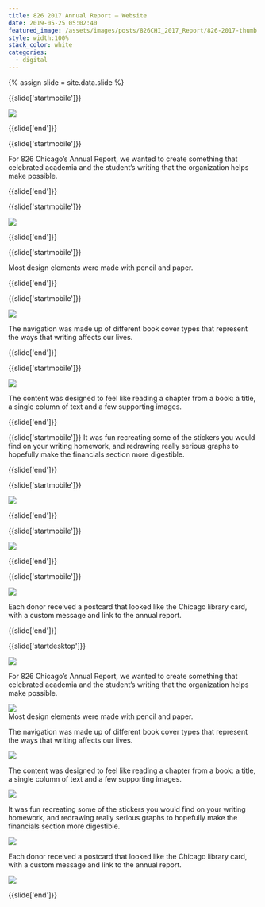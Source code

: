 ```yaml
---
title: 826 2017 Annual Report — Website
date: 2019-05-25 05:02:40
featured_image: /assets/images/posts/826CHI_2017_Report/826-2017-thumb.jpg
style: width:100%
stack_color: white
categories:
  - digital
---
```


{% assign slide = site.data.slide %}

{{slide['startmobile']}}

<div><img class='full-height' src='{{ site.url }}/assets/images/posts/826CHI_2017_Report/826-2017-1-mobile@2x.png' /></div>

<p class='bg-dark'></p>

{{slide['end']}}

{{slide['startmobile']}}

For 826 Chicago’s Annual Report, we wanted to create something that celebrated academia and the student’s writing that the organization helps make possible.

{{slide['end']}}

{{slide['startmobile']}}

<div><img class='full-height' src='{{ site.url }}/assets/images/posts/826CHI_2017_Report/826-2017-2-mobile@2x.png' /></div>

{{slide['end']}}

{{slide['startmobile']}}

<p>Most design elements were made with pencil and paper.</p>

{{slide['end']}}

{{slide['startmobile']}}

<div><img class='full-height' src='{{ site.url }}/assets/images/posts/826CHI_2017_Report/826-2017-3-mobile@2x.png' /></div>

<p class='bg-dark'>The navigation was made up of different book cover types that represent the ways that writing affects our lives.</p>

{{slide['end']}}

{{slide['startmobile']}}

<div><img class='full-height' src='{{ site.url }}/assets/images/posts/826CHI_2017_Report/826-2017-4-mobile@2x.png' /></div>

<p class='bg-dark'>The content was designed to feel like reading a chapter from a book: a title, a single column of text and a few supporting images.</p>

{{slide['end']}}

{{slide['startmobile']}}
It was fun recreating some of the stickers you would find on your writing homework, and redrawing really serious graphs to hopefully make the financials section more digestible.

{{slide['end']}}

{{slide['startmobile']}}

<div><img class='full-height' src='{{ site.url }}/assets/images/posts/826CHI_2017_Report/826-2017-5-mobile@2x.png' /></div>

<p class='bg-dark'></p>

{{slide['end']}}

{{slide['startmobile']}}

<div><img class='full-height' src='{{ site.url }}/assets/images/posts/826CHI_2017_Report/826-2017-6-mobile@2x.png' /></div>

<p class='bg-dark'></p>

{{slide['end']}}

{{slide['startmobile']}}

<div><img class='full-height' src='{{ site.url }}/assets/images/posts/826CHI_2017_Report/826-2017-7-mobile@2x.png' /></div>

<p class='bg-dark'>Each donor received a postcard that looked like the Chicago library card, with a custom message and link to the annual report.</p>

{{slide['end']}}

{{slide['startdesktop']}}

<div><img class='full-width' src='{{ site.url }}/assets/images/posts/826CHI_2017_Report/826-2017-1@2x.png' srcset='{{ site.url }}/assets/images/posts/826CHI_2017_Report/826-2017-1.png 1024w, {{ site.url }}/assets/images/posts/826CHI_2017_Report/826-2017-1@2x.png 2048w, {{ site.url }}/assets/images/posts/826CHI_2017_Report/826-2017-1@3x.png 3072w'></div>

For 826 Chicago’s Annual Report, we wanted to create something that celebrated academia and the student’s writing that the organization helps make possible.

<div><img src='{{ site.url }}/assets/images/posts/826CHI_2017_Report/826-2017-2@2x.png' srcset='{{ site.url }}/assets/images/posts/826CHI_2017_Report/826-2017-2.png 794w, {{ site.url }}/assets/images/posts/826CHI_2017_Report/826-2017-2@2x.png 1588w, {{ site.url }}/assets/images/posts/826CHI_2017_Report/826-2017-2@3x.png 2382w'></div>

<figcaption>Most design elements were made with pencil and paper.</figcaption>

The navigation was made up of different book cover types that represent the ways that writing affects our lives.

<div><img src='{{ site.url }}/assets/images/posts/826CHI_2017_Report/826-2017-3@2x.png' srcset='{{ site.url }}/assets/images/posts/826CHI_2017_Report/826-2017-3.png 794w, {{ site.url }}/assets/images/posts/826CHI_2017_Report/826-2017-3@2x.png 1588w, {{ site.url }}/assets/images/posts/826CHI_2017_Report/826-2017-3@3x.png 2382w'></div>

The content was designed to feel like reading a chapter from a book: a title, a single column of text and a few supporting images.

<div><img src='{{ site.url }}/assets/images/posts/826CHI_2017_Report/826-2017-4@2x.png' srcset='{{ site.url }}/assets/images/posts/826CHI_2017_Report/826-2017-4.png 794w, {{ site.url }}/assets/images/posts/826CHI_2017_Report/826-2017-4@2x.png 1588w, {{ site.url }}/assets/images/posts/826CHI_2017_Report/826-2017-4@3x.png 2382w'></div>

It was fun recreating some of the stickers you would find on your writing homework, and redrawing really serious graphs to hopefully make the financials section more digestible.

<div><img src='{{ site.url }}/assets/images/posts/826CHI_2017_Report/826-2017-5@2x.png' srcset='{{ site.url }}/assets/images/posts/826CHI_2017_Report/826-2017-5.png 794w, {{ site.url }}/assets/images/posts/826CHI_2017_Report/826-2017-5@2x.png 1588w, {{ site.url }}/assets/images/posts/826CHI_2017_Report/826-2017-5@3x.png 2382w'></div>

Each donor received a postcard that looked like the Chicago library card, with a custom message and link to the annual report.

<div><img src='{{ site.url }}/assets/images/posts/826CHI_2017_Report/826-2017-6@2x.png' srcset='{{ site.url }}/assets/images/posts/826CHI_2017_Report/826-2017-6.png 794w, {{ site.url }}/assets/images/posts/826CHI_2017_Report/826-2017-6@2x.png 1588w, {{ site.url }}/assets/images/posts/826CHI_2017_Report/826-2017-6@3x.png 2382w'></div>

{{slide['end']}}
